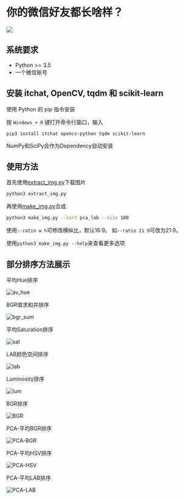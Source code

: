 # 你的微信好友都长啥样？

![](result-rand.png)


## 系统要求

- Python >= 3.5
- 一个微信账号


## 安装 itchat, OpenCV, tqdm 和 scikit-learn

使用 Python 的 pip 指令安装

按 `Windows + R` 键打开命令行窗口，输入

```
pip3 install itchat opencv-python tqdm scikit-learn
```

NumPy和SciPy会作为Dependency自动安装

## 使用方法

首先使用[extract_img.py](extract_img.py)下载图片

```bash
python3 extract_img.py
```

再使用[make_img.py](make_img.py)合成

```bash
python3 make_img.py --sort pca_lab --size 100
```

使用```--ratio w h```可修改横纵比，默认16:9。
如```--ratio 21 9```可改为21:9。

使用```python3 make_img.py --help```来查看更多选项

## 部分排序方法展示

平均Hue排序

![av_hue](result-av_hue.png)

BGR值求和并排序

![bgr_sum](result-bgr_sum.png)

平均Saturation排序

![sat](result-av_sat.png)

LAB颜色空间排序

![lab](result-lab.png)

Luminosity排序

![lum](result-lum.png)

BGR排序

![BGR](result-bgr.png)

PCA-平均BGR排序

![PCA-BGR](result-pca_bgr.png)

PCA-平均HSV排序

![PCA-HSV](result-pca_hsv.png)

PCA-平均LAB排序

![PCA-LAB](result-pca_lab.png)


